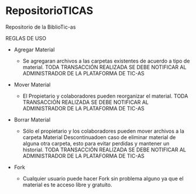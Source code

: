# RepositorioTICAS
Repositorio de la BiblioTic-as

REGLAS DE USO
+ Agregar Material
  - Se agregaran archivos a las carpetas existentes de acuerdo a tipo de material.
  TODA TRANSACCIÓN REALIZADA SE DEBE NOTIFICAR AL ADMINISTRADOR DE LA PLATAFORMA DE TIC-AS

+ Mover Material
  - El Propietario y colaboradores pueden reorganizar el material.
  TODA TRANSACCIÓN REALIZADA SE DEBE NOTIFICAR AL ADMINISTRADOR DE LA PLATAFORMA DE TIC-AS

+ Borrar Material
  - Sólo el propietario y los colaboradores pueden mover archivos a la carpeta 
  Material Descontinuadoen caso de eliminar material de alguna otra carpeta, esto
  para evitar perdidas y mantener un historial.
  TODA TRANSACCIÓN REALIZADA SE DEBE NOTIFICAR AL ADMINISTRADOR DE LA PLATAFORMA DE TIC-AS

+ Fork
  - Cualquier usuario puede hacer Fork sin problema alguno ya que el material es te acceso libre y gratuito.
